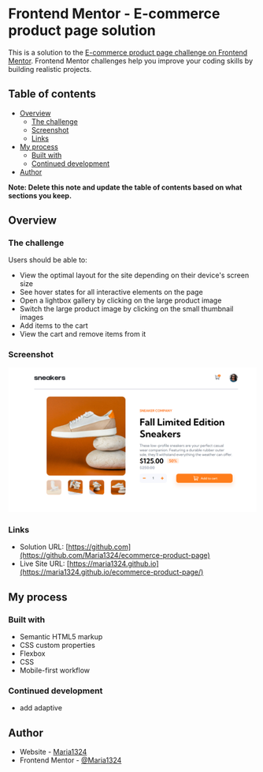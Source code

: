 # Frontend Mentor - E-commerce product page solution

This is a solution to the [E-commerce product page challenge on Frontend Mentor](https://www.frontendmentor.io/challenges/ecommerce-product-page-UPsZ9MJp6). Frontend Mentor challenges help you improve your coding skills by building realistic projects.

## Table of contents

- [Overview](#overview)
  - [The challenge](#the-challenge)
  - [Screenshot](#screenshot)
  - [Links](#links)
- [My process](#my-process)
  - [Built with](#built-with)
  - [Continued development](#continued-development)
- [Author](#author)


**Note: Delete this note and update the table of contents based on what sections you keep.**

## Overview

### The challenge

Users should be able to:

- View the optimal layout for the site depending on their device's screen size
- See hover states for all interactive elements on the page
- Open a lightbox gallery by clicking on the large product image
- Switch the large product image by clicking on the small thumbnail images
- Add items to the cart
- View the cart and remove items from it

### Screenshot

<img src="https://github.com/Maria1324/ecommerce-product-page/blob/main/images/Screenshot.png" alt="Screenshot" style="max-width: 100%;">


### Links

- Solution URL: [https://github.com](https://github.com/Maria1324/ecommerce-product-page)
- Live Site URL: [https://maria1324.github.io](https://maria1324.github.io/ecommerce-product-page/)

## My process

### Built with

- Semantic HTML5 markup
- CSS custom properties
- Flexbox
- CSS
- Mobile-first workflow


### Continued development

- add adaptive

## Author

- Website - [Maria1324](https://www.your-site.com)
- Frontend Mentor - [@Maria1324](https://www.frontendmentor.io/profile/yourusername)


